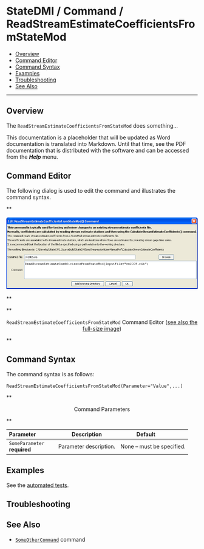 # StateDMI / Command / ReadStreamEstimateCoefficientsFromStateMod #

* [Overview](#overview)
* [Command Editor](#command-editor)
* [Command Syntax](#command-syntax)
* [Examples](#examples)
* [Troubleshooting](#troubleshooting)
* [See Also](#see-also)

-------------------------

## Overview ##

The `ReadStreamEstimateCoefficientsFromStateMod` does something...

This documentation is a placeholder that will be updated as Word documentation is translated into Markdown.
Until that time, see the PDF documentation that is distributed with the software and can be accessed
from the ***Help*** menu.

## Command Editor ##

The following dialog is used to edit the command and illustrates the command syntax.

**<p style="text-align: center;">
![ReadStreamEstimateCoefficientsFromStateMod](ReadStreamEstimateCoefficientsFromStateMod.png)
</p>**

**<p style="text-align: center;">
`ReadStreamEstimateCoefficientsFromStateMod` Command Editor (<a href="../ReadStreamEstimateCoefficientsFromStateMod.png">see also the full-size image</a>)
</p>**

## Command Syntax ##

The command syntax is as follows:

```text
ReadStreamEstimateCoefficientsFromStateMod(Parameter="Value",...)
```
**<p style="text-align: center;">
Command Parameters
</p>**

| **Parameter**&nbsp;&nbsp;&nbsp;&nbsp;&nbsp;&nbsp;&nbsp;&nbsp;&nbsp;&nbsp;&nbsp;&nbsp; | **Description** | **Default**&nbsp;&nbsp;&nbsp;&nbsp;&nbsp;&nbsp;&nbsp;&nbsp;&nbsp;&nbsp; |
| --------------|-----------------|----------------- |
|`SomeParameter`<br>**required**|Parameter description.|None – must be specified.|

## Examples ##

See the [automated tests](https://github.com/OpenCDSS/cdss-app-statedmi-test/tree/master/test/regression/commands/ReadStreamEstimateCoefficientsFromStateMod).

## Troubleshooting ##

## See Also ##

* [`SomeOtherCommand`](../SomeOtherCommand/SomeOtherCommand) command
